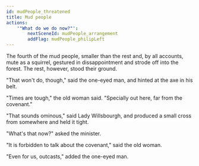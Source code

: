```yaml
---
id: mudPeople_threatened
title: Mud people
actions:
    '"What do we do now?"':
        nextSceneId: mudPeople_arrangement
        addFlag: mudPeople_philipLeft
---
```


The fourth of the mud people, smaller than the rest and, by all accounts, mute as a squirrel, gestured in dissappointment and strode off into the forest. The rest, however, stood their ground.

"That won't do, though," said the one-eyed man, and hinted at the axe in his belt.

"Times are tough," the old woman said. "Specially out here, far from the covenant."

"That sounds ominous," said Lady Willsbourgh, and produced a small cross from somewhere and held it tight.

"What's that now?" asked the minister.

"It is forbidden to talk about the covenant," said the old woman.

"Even for us, outcasts," added the one-eyed man.
